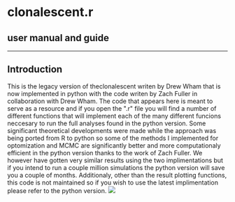 # clonalescent.r
## user manual and guide
--------
## Introduction
This is the legacy version of theclonalescent writen by Drew Wham that is now implemented in python with the code writen by Zach Fuller in collaboration with Drew Wham. The code that appears here is meant to serve as a resource and if you open the ".r" file you will find a number of different functions that will implement each of the many different funcions neccesary to run the full analyses found in the python version. Some significant theoretical developments were made while the approach was being ported from R to python so some of the methods I implemented for optomization and MCMC are significantly better and more computationaly efficient in the python version thanks to the work of Zach Fuller. We however have gotten very similar results using the two implimentations but if you intend to run a couple million simulations the python version will save you a couple of months. Additionaly, other than the result plotting functions, this code is not maintained so if you wish to use the latest implimentation please refer to the python version. 
<img src="http://static1.squarespace.com/static/54ad6922e4b0ab38fefa18b1/t/5613cd02e4b0dc9c6cde8cee/1444138244362/?format=750w">

